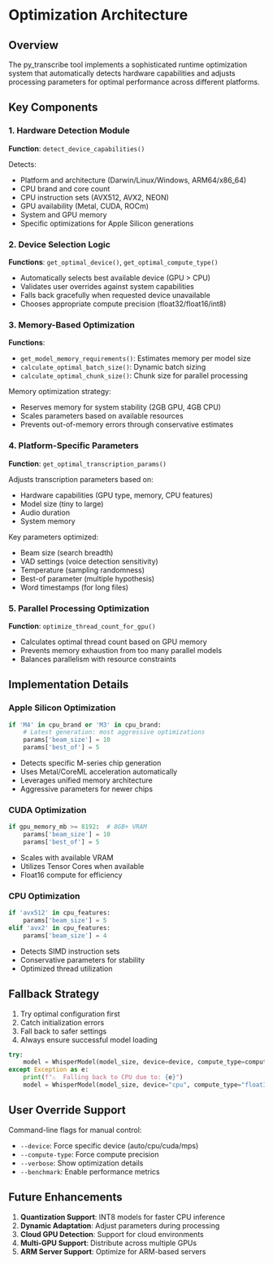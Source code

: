 # Optimization Architecture

## Overview

The py_transcribe tool implements a sophisticated runtime optimization system that automatically detects hardware capabilities and adjusts processing parameters for optimal performance across different platforms.

## Key Components

### 1. Hardware Detection Module

**Function**: `detect_device_capabilities()`

Detects:
- Platform and architecture (Darwin/Linux/Windows, ARM64/x86_64)
- CPU brand and core count
- CPU instruction sets (AVX512, AVX2, NEON)
- GPU availability (Metal, CUDA, ROCm)
- System and GPU memory
- Specific optimizations for Apple Silicon generations

### 2. Device Selection Logic

**Functions**: `get_optimal_device()`, `get_optimal_compute_type()`

- Automatically selects best available device (GPU > CPU)
- Validates user overrides against system capabilities
- Falls back gracefully when requested device unavailable
- Chooses appropriate compute precision (float32/float16/int8)

### 3. Memory-Based Optimization

**Functions**: 
- `get_model_memory_requirements()`: Estimates memory per model size
- `calculate_optimal_batch_size()`: Dynamic batch sizing
- `calculate_optimal_chunk_size()`: Chunk size for parallel processing

Memory optimization strategy:
- Reserves memory for system stability (2GB GPU, 4GB CPU)
- Scales parameters based on available resources
- Prevents out-of-memory errors through conservative estimates

### 4. Platform-Specific Parameters

**Function**: `get_optimal_transcription_params()`

Adjusts transcription parameters based on:
- Hardware capabilities (GPU type, memory, CPU features)
- Model size (tiny to large)
- Audio duration
- System memory

Key parameters optimized:
- Beam size (search breadth)
- VAD settings (voice detection sensitivity)
- Temperature (sampling randomness)
- Best-of parameter (multiple hypothesis)
- Word timestamps (for long files)

### 5. Parallel Processing Optimization

**Function**: `optimize_thread_count_for_gpu()`

- Calculates optimal thread count based on GPU memory
- Prevents memory exhaustion from too many parallel models
- Balances parallelism with resource constraints

## Implementation Details

### Apple Silicon Optimization

```python
if 'M4' in cpu_brand or 'M3' in cpu_brand:
    # Latest generation: most aggressive optimizations
    params['beam_size'] = 10
    params['best_of'] = 5
```

- Detects specific M-series chip generation
- Uses Metal/CoreML acceleration automatically
- Leverages unified memory architecture
- Aggressive parameters for newer chips

### CUDA Optimization

```python
if gpu_memory_mb >= 8192:  # 8GB+ VRAM
    params['beam_size'] = 10
    params['best_of'] = 5
```

- Scales with available VRAM
- Utilizes Tensor Cores when available
- Float16 compute for efficiency

### CPU Optimization

```python
if 'avx512' in cpu_features:
    params['beam_size'] = 5
elif 'avx2' in cpu_features:
    params['beam_size'] = 4
```

- Detects SIMD instruction sets
- Conservative parameters for stability
- Optimized thread utilization

## Fallback Strategy

1. Try optimal configuration first
2. Catch initialization errors
3. Fall back to safer settings
4. Always ensure successful model loading

```python
try:
    model = WhisperModel(model_size, device=device, compute_type=compute_type)
except Exception as e:
    print(f"⚠️  Falling back to CPU due to: {e}")
    model = WhisperModel(model_size, device="cpu", compute_type="float32")
```

## User Override Support

Command-line flags for manual control:
- `--device`: Force specific device (auto/cpu/cuda/mps)
- `--compute-type`: Force compute precision
- `--verbose`: Show optimization details
- `--benchmark`: Enable performance metrics

## Future Enhancements

1. **Quantization Support**: INT8 models for faster CPU inference
2. **Dynamic Adaptation**: Adjust parameters during processing
3. **Cloud GPU Detection**: Support for cloud environments
4. **Multi-GPU Support**: Distribute across multiple GPUs
5. **ARM Server Support**: Optimize for ARM-based servers